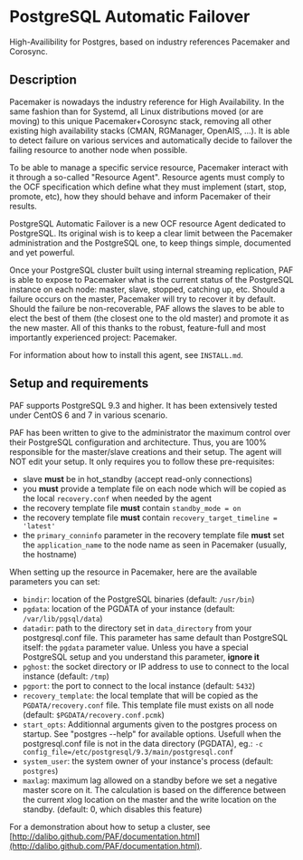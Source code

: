 # PostgreSQL Automatic Failover

High-Availibility for Postgres, based on industry references Pacemaker and
Corosync.

## Description

Pacemaker is nowadays the industry reference for High Availability. In the same
fashion than for Systemd, all Linux distributions moved (or are moving) to this
unique Pacemaker+Corosync stack, removing all other existing high availability
stacks (CMAN, RGManager, OpenAIS, ...). It is able to detect failure on various
services and automatically decide to failover the failing resource to another
node when possible.

To be able to manage a specific service resource, Pacemaker interact with it
through a so-called "Resource Agent". Resource agents must comply to the OCF
specification which define what they must implement (start, stop, promote,
etc), how they should behave and inform Pacemaker of their results.

PostgreSQL Automatic Failover is a new OCF resource Agent dedicated to
PostgreSQL. Its original wish is to keep a clear limit between the Pacemaker
administration and the PostgreSQL one, to keep things simple, documented and
yet powerful.

Once your PostgreSQL cluster built using internal streaming replication, PAF is
able to expose to Pacemaker what is the current status of the PostgreSQL
instance on each node: master, slave, stopped, catching up, etc. Should a
failure occurs on the master, Pacemaker will try to recover it by default.
Should the failure be non-recoverable, PAF allows the slaves to be able to
elect the best of them (the closest one to the old master) and promote it as
the new master. All of this thanks to the robust, feature-full and most
importantly experienced project: Pacemaker.

For information about how to install this agent, see `INSTALL.md`.

## Setup and requirements

PAF supports PostgreSQL 9.3 and higher. It has been extensively tested under
CentOS 6 and 7 in various scenario.

PAF has been written to give to the administrator the maximum control
over their PostgreSQL configuration and architecture. Thus, you are 100%
responsible for the master/slave creations and their setup. The agent
will NOT edit your setup. It only requires you to follow these pre-requisites:

  * slave __must__ be in hot_standby (accept read-only connections)
  * you __must__ provide a template file on each node which will be copied as
    the local `recovery.conf` when needed by the agent
  * the recovery template file __must__ contain `standby_mode = on`
  * the recovery template file __must__ contain `recovery_target_timeline = 'latest'`
  * the `primary_conninfo` parameter in the recovery template file __must__
    set the `application_name` to the node name as seen in Pacemaker
    (usually, the hostname)

When setting up the resource in Pacemaker, here are the available parameters you
can set:

  * `bindir`: location of the PostgreSQL binaries (default: `/usr/bin`)
  * `pgdata`: location of the PGDATA of your instance (default:
    `/var/lib/pgsql/data`)
  * `datadir`: path to the directory set in `data_directory` from your
    postgresql.conf file. This parameter has same default than PostgreSQL
    itself: the `pgdata` parameter value. Unless you have a special PostgreSQL
    setup and you understand this parameter, __ignore it__
  * `pghost`: the socket directory or IP address to use to connect to the
    local instance (default: `/tmp`)
  * `pgport`:  the port to connect to the local instance (default: `5432`)
  * `recovery_template`: the local template that will be copied as the
    `PGDATA/recovery.conf` file. This template file must exists on all node
    (default: `$PGDATA/recovery.conf.pcmk`)
  * `start_opts`: Additionnal arguments given to the postgres process on startup.
    See "postgres --help" for available options. Usefull when the postgresql.conf 
    file is not in the data directory (PGDATA), eg.:
    `-c config_file=/etc/postgresql/9.3/main/postgresql.conf`
  * `system_user`: the system owner of your instance's process (default:
    `postgres`)
  * `maxlag`: maximum lag allowed on a standby before we set a negative master
     score on it. The calculation is based on the difference between the current
     xlog location on the master and the write location on the standby.
     (default: 0, which disables this feature)

For a demonstration about how to setup a cluster, see
[http://dalibo.github.com/PAF/documentation.html](http://dalibo.github.com/PAF/documentation.html).

